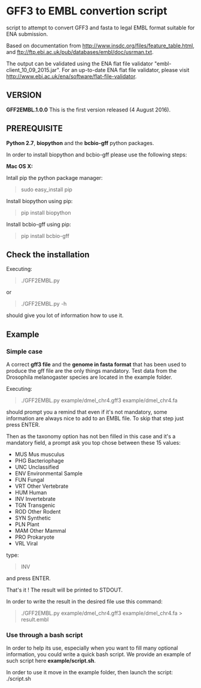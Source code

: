 GFF3 to EMBL convertion script
==============================

script to attempt to convert GFF3 and fasta to legal EMBL format suitable for 
ENA submission.

Based on documentation from http://www.insdc.org/files/feature_table.html, and
ftp://ftp.ebi.ac.uk/pub/databases/embl/doc/usrman.txt.

The output can be validated using the ENA flat file validator "embl-client_10_09_2015.jar". For an up-to-date ENA flat file validator, please visit http://www.ebi.ac.uk/ena/software/flat-file-validator.

## VERSION 
**GFF2EMBL.1.0.0**
This is the first version released (4 August 2016). 

## PREREQUISITE

**Python 2.7**, **biopython** and the **bcbio-gff** python packages.

In order to install biopython and bcbio-gff please use the following steps:

**Mac OS X:**

 Intall pip the python package manager:
 >sudo easy_install pip 

 Install biopython using pip:
 >pip install biopython

 Install bcbio-gff using pip:
 >pip install bcbio-gff

## Check the installation

 Executing:
 >./GFF2EMBL.py
 
 or
 
 >./GFF2EMBL.py -h
 
 should give you lot of information how to use it.
 

## Example

### Simple case

A correct **gff3 file** and the **genome in fasta format** that has been used to produce the gff file are the only things mandatory.
Test data from the Drosophila melanogaster species are located in the example folder.

 Executing:
 >./GFF2EMBL.py example/dmel_chr4.gff3 example/dmel_chr4.fa
 
 should prompt you a remind that even if it's not mandatory, some information are always nice to add to an EMBL file.
 To skip that step just press ENTER.
 
 Then as the taxonomy option has not ben filled in this case and it's a mandatory field, a prompt ask you top chose between these 15 values:
  - MUS	Mus musculus
  - PHG	Bacteriophage
  - UNC	Unclassified
  - ENV	Environmental Sample
  - FUN	Fungal
  - VRT	Other Vertebrate
  - HUM	Human
  - INV	Invertebrate
  - TGN	Transgenic
  - ROD	Other Rodent
  - SYN	Synthetic
  - PLN	Plant
  - MAM	Other Mammal
  - PRO	Prokaryote
  - VRL	Viral
 
 type:
 >INV

 and press ENTER.

 That's it ! The result will be printed to STDOUT.
 
 In order to write the result in the desired file use this command:
 
 >./GFF2EMBL.py example/dmel_chr4.gff3 example/dmel_chr4.fa > result.embl

### Use through a bash script

In order to help its use, especially when you want to fill many optional information, you could write a quick bash script. We provide an example of such script here **example/script.sh**.

In order to use it move in the example folder, then launch the script:
./script.sh



